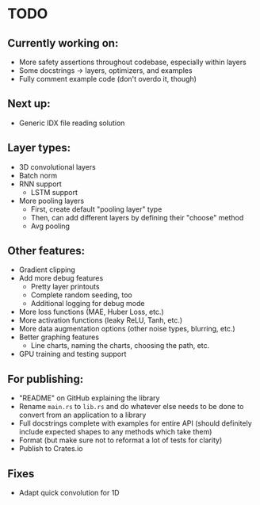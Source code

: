 # TODO

## Currently working on:

-   More safety assertions throughout codebase, especially within layers
-   Some docstrings -> layers, optimizers, and examples
-   Fully comment example code (don't overdo it, though)

## Next up:

-   Generic IDX file reading solution

## Layer types:

-   3D convolutional layers
-   Batch norm
-   RNN support
    -   LSTM support
-   More pooling layers
    -   First, create default "pooling layer" type
    -   Then, can add different layers by defining their "choose" method
    -   Avg pooling

## Other features:

-   Gradient clipping
-   Add more debug features
    -   Pretty layer printouts
    -   Complete random seeding, too
    -   Additional logging for debug mode
-   More loss functions (MAE, Huber Loss, etc.)
-   More activation functions (leaky ReLU, Tanh, etc.)
-   More data augmentation options (other noise types, blurring, etc.)
-   Better graphing features
    -   Line charts, naming the charts, choosing the path, etc.
-   GPU training and testing support

## For publishing:

-   "README" on GitHub explaining the library
-   Rename `main.rs` to `lib.rs` and do whatever else needs to be done to convert from
    an application to a library
-   Full docstrings complete with examples for entire API (should definitely include expected shapes to any methods which take them)
-   Format (but make sure not to reformat a lot of tests for clarity)
-   Publish to Crates.io

## Fixes

-   Adapt quick convolution for 1D
